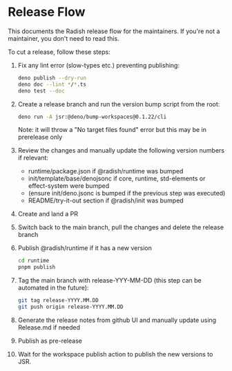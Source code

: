 # Release Flow

This documents the Radish release flow for the maintainers. If you're not a
maintainer, you don't need to read this.

To cut a release, follow these steps:

1. Fix any lint error (slow-types etc.) preventing publishing:
   ```sh
   deno publish --dry-run
   deno doc --lint */*.ts
   deno test --doc
   ```

2. Create a release branch and run the version bump script from the root:
   ```sh
   deno run -A jsr:@deno/bump-workspaces@0.1.22/cli
   ```
   Note: it will throw a "No target files found" error but this may be in
   prerelease only

3. Review the changes and manually update the following version numbers if
   relevant:
   - runtime/package.json if @radish/runtime was bumped
   - init/template/base/denojsonc if core, runtime, std-elements or
     effect-system were bumped
   - (ensure init/deno.jsonc is bumped if the previous step was executed)
   - README/try-it-out section if @radish/init was bumped

4. Create and land a PR

5. Switch back to the main branch, pull the changes and delete the release
   branch

6. Publish @radish/runtime if it has a new version
   ```sh
   cd runtime
   pnpm publish
   ```

7. Tag the main branch with release-YYY-MM-DD (this step can be automated in the
   future):

   ```sh
   git tag release-YYYY.MM.DD
   git push origin release-YYYY.MM.DD
   ```

8. Generate the release notes from github UI and manually update using
   Release.md if needed

9. Publish as pre-release

10. Wait for the workspace publish action to publish the new versions to JSR.
